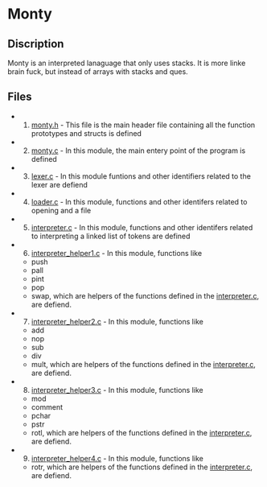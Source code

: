 # Monty

## Discription

Monty is  an interpreted lanaguage that only uses stacks. It is more linke brain fuck, but instead of arrays with stacks and ques.


## Files 

* 1. [monty.h](./monty.h) - This file is the main header file containing all the function prototypes and structs is defined
* 2. [monty.c](./monty.c) - In this module, the main entery point of the program is defined
* 3. [lexer.c](./lexer.c) - In this module funtions and other identifiers related to the lexer are defiend
* 4. [loader.c](./loader.c) - In this module, functions and other identifers related to opening and a file
* 5. [interpreter.c](./interpreter.c) - In this module, functions and other identifers related to interpreting a linked list of tokens are defined
* 6. [interpreter_helper1.c](./interpreter_helper1.c) - In this module, functions like 
	* push 
	* pall
	* pint 
	* pop
	* swap, which are helpers of the functions defined in the [interpreter.c](./interpreter.c), are defiend.
* 7. [interpreter_helper2.c](./interpreter_helper2.c) - In this module, functions like 
	* add
	* nop
	* sub 
	* div 
	* mult, which are helpers of the functions defined in the [interpreter.c](./interpreter.c), are defiend.
* 8. [interpreter_helper3.c](./interpreter_helper3.c) - In this module, functions like 
	* mod
	* comment
	* pchar
	* pstr
	* rotl, which are helpers of the functions defined in the [interpreter.c](./interpreter.c), are defiend.
* 9. [interpreter_helper4.c](./interpreter_helper4.c) - In this module, functions like 
	* rotr, which are helpers of the functions defined in the [interpreter.c](./interpreter.c), are defiend.

